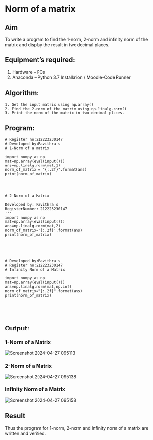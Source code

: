# Norm of a matrix
## Aim
To write a program to find the 1-norm, 2-norm and infinity norm of the matrix and display the result in two decimal places.
## Equipment’s required:
1.	Hardware – PCs
2.	Anaconda – Python 3.7 Installation / Moodle-Code Runner
## Algorithm:
	1. Get the input matrix using np.array()   
    2. Find the 2-norm of the matrix using np.linalg.norm()
	3. Print the norm of the matrix in two decimal places.
## Program:
```
# Register no:212223230147
# Developed by:Pavithra s
# 1-Norm of a matrix

import numpy as np
mat=np.array(eval(input()))
ans=np.linalg.norm(mat,1)
norm_of_matrix = "{:.2f}".format(ans)
print(norm_of_matrix)




# 2-Norm of a Matrix

Developed by: Pavithra s
RegisterNumber: 212223230147
'''
import numpy as np
mat=np.array(eval(input()))
ans=np.linalg.norm(mat,2)
norm_of_matrix='{:.2f}'.format(ans)
print(norm_of_matrix)





# Developed by:Pavithra s
# Register no:212223230147
# Infinity Norm of a Matrix

import numpy as np
mat=np.array(eval(input()))
ans=np.linalg.norm(mat,np.inf)
norm_of_matrix="{:.2f}".format(ans)
print(norm_of_matrix)





```
## Output:
### 1-Norm of a Matrix
![Screenshot 2024-04-27 095113](https://github.com/pavithraselvaraj30/Norm-of-a-matrix/assets/149366880/e22e633e-eb82-4e52-96e6-41a75b866074)

### 2-Norm of a Matrix
![Screenshot 2024-04-27 095138](https://github.com/pavithraselvaraj30/Norm-of-a-matrix/assets/149366880/538636ce-3068-4067-9143-8c9787051861)

### Infinity Norm of a Matrix
![Screenshot 2024-04-27 095158](https://github.com/pavithraselvaraj30/Norm-of-a-matrix/assets/149366880/df6ff0e9-2567-4bff-ac6e-4b5a14d8d908)


## Result
Thus the program for 1-norm, 2-norm and Infinity norm of a matrix are written and verified.
